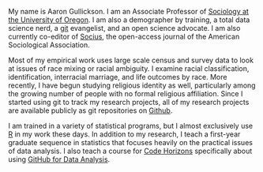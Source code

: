 My name is Aaron Gullickson. I am an Associate Professor of [Sociology at the University of Oregon](https://sociology.uoregon.edu/). I am also a demographer by training, a total data science nerd, a [git](https://git-scm.com/) evangelist, and an open science advocate. I am also currently co-editor of [Socius](https://journals.sagepub.com/home/srd), the open-access journal of the American Sociological Association.

Most of my empirical work uses large scale census and survey data to look at issues of race mixing or racial ambiguity. I examine racial classification, identification, interracial marriage, and life outcomes by race. More recently, I have begun studying religious identity as well, particularly among the growing number of people with no formal religious affiliation. Since I started using git to track my research projects, all of my research projects are available publicly as git repositories on [Github](https://github.com/AaronGullickson).

I am trained in a variety of statistical programs, but I almost exclusively use [R](https://www.r-project.org/) in my work these days. In addition to my research, I teach a first-year graduate sequence in statistics that focuses heavily on the practical issues of data analysis. I also teach a course for [Code Horizons](https://codehorizons.com/) specifically about using [GitHub for Data Analysis](https://codehorizons.com/Seminars/github-for-data-analysis/).
